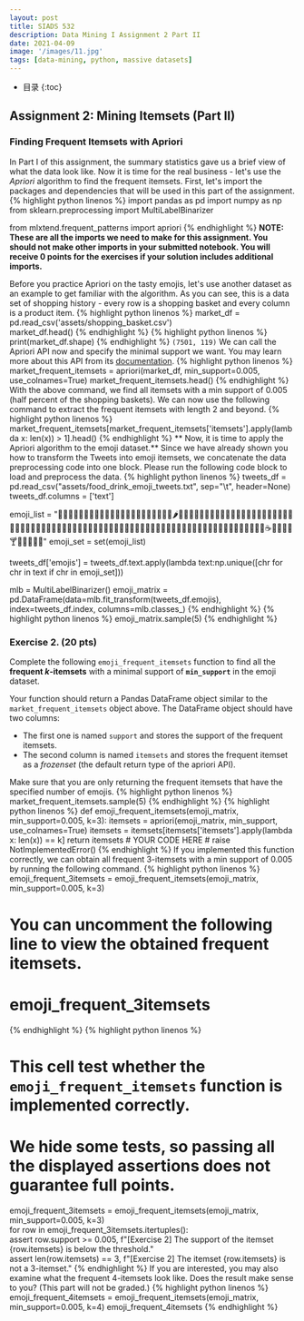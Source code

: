 ```yaml
---
layout: post
title: SIADS 532 
description: Data Mining I Assignment 2 Part II
date: 2021-04-09
image: '/images/11.jpg'
tags: [data-mining, python, massive datasets]
---
```

* 目录
{:toc}

## Assignment 2: Mining Itemsets (Part II)

### Finding Frequent Itemsets with Apriori

In Part I of this assignment, the summary statistics gave us a brief view of what the data look like. Now it is time for the real business - let's use the  _Apriori_  algorithm to find the frequent itemsets. First, let's import the packages and dependencies that will be used in this part of the assignment.
{% highlight python linenos %}
import pandas as pd
import numpy as np
from sklearn.preprocessing import MultiLabelBinarizer

from mlxtend.frequent_patterns import apriori
{% endhighlight %}
**NOTE: These are all the imports we need to make for this assignment. You should not make other imports in your submitted notebook. You will receive 0 points for the exercises if your solution includes additional imports.**

Before you practice Apriori on the tasty emojis, let's use another dataset as an example to get familiar with the algorithm. As you can see, this is a data set of shopping history - every row is a shopping basket and every column is a product item.
{% highlight python linenos %}
market_df  =  pd.read_csv('assets/shopping_basket.csv')  
market_df.head()
{% endhighlight %}
{% highlight python linenos %}
print(market_df.shape)
{% endhighlight %}
`(7501, 119)`
We can call the Apriori API now and specify the minimal support we want. You may learn more about this API from its  [documentation](http://rasbt.github.io/mlxtend/user_guide/frequent_patterns/apriori/).
{% highlight python linenos %}
market_frequent_itemsets  =  apriori(market_df,  min_support=0.005,  use_colnames=True)  market_frequent_itemsets.head()
{% endhighlight %}
With the above command, we find all itemsets with a min support of 0.005 (half percent of the shopping baskets). We can now use the following command to extract the frequent itemsets with length 2 and beyond.
{% highlight python linenos %}
market_frequent_itemsets[market_frequent_itemsets['itemsets'].apply(lambda x: len(x)) > 1].head()
{% endhighlight %}
** Now, it is time to apply the Apriori algorithm to the emoji dataset.**
Since we have already shown you how to transform the Tweets into emoji itemsets, we concatenate the data preprocessing code into one block. Please run the following code block to load and preprocess the data.
{% highlight python linenos %}
tweets_df = pd.read_csv("assets/food_drink_emoji_tweets.txt", sep="\t", header=None)
tweets_df.columns = ['text']

emoji_list = "🍇🍈🍉🍊🍋🍌🍍🥭🍎🍏🍐🍑🍒🍓🥝🍅🥥🥑🍆🥔🥕🌽🌶🥒🥬🥦🍄🥜🌰🍞🥐🥖🥨🥯🥞🧀🍖🍗🥩🥓🍔🍟🍕🌭🥪🌮🌯🥙🥚🍳🥘🍲🥣🥗🍿🧂🥫🍱🍘🍙🍚🍛🍜🍝🍠🍢🍣🍤🍥🥮🍡🥟🥠🥡🦀🦞🦐🦑🍦🍧🍨🍩🍪🎂🍰🧁🥧🍫🍬🍭🍮🍯🍼🥛☕🍵🍶🍾🍷🍸🍹🍺🍻🥂🥃"
emoji_set = set(emoji_list)

tweets_df['emojis'] = tweets_df.text.apply(lambda text:np.unique([chr for chr in text if chr in emoji_set]))

mlb = MultiLabelBinarizer()
emoji_matrix = pd.DataFrame(data=mlb.fit_transform(tweets_df.emojis), index=tweets_df.index, columns=mlb.classes_)
{% endhighlight %}
{% highlight python linenos %}
emoji_matrix.sample(5)
{% endhighlight %}

### Exercise 2. (20 pts)
Complete the following  `emoji_frequent_itemsets`  function to find all the  **frequent  _k_-itemsets**  with a minimal support of  **`min_support`**  in the emoji dataset.

Your function should return a Pandas DataFrame object similar to the  `market_frequent_itemsets`  object above. The DataFrame object should have two columns:

-   The first one is named  `support`  and stores the support of the frequent itemsets.
-   The second column is named  `itemsets`  and stores the frequent itemset as a  _frozenset_  (the default return type of the apriori API).

Make sure that you are only returning the frequent itemsets that have the specified number of emojis.
{% highlight python linenos %}
market_frequent_itemsets.sample(5)
{% endhighlight %}
{% highlight python linenos %}
def emoji_frequent_itemsets(emoji_matrix, min_support=0.005, k=3):
    itemsets = apriori(emoji_matrix, min_support, use_colnames=True)
    itemsets = itemsets[itemsets['itemsets'].apply(lambda x: len(x)) == k]
    return itemsets
    # YOUR CODE HERE
    # raise NotImplementedError()
{% endhighlight %}
If you implemented this function correctly, we can obtain all frequent 3-itemsets with a min support of 0.005 by running the following command.
{% highlight python linenos %}
emoji_frequent_3itemsets = emoji_frequent_itemsets(emoji_matrix, min_support=0.005, k=3)
# You can uncomment the following line to view the obtained frequent itemsets.
# emoji_frequent_3itemsets
{% endhighlight %}
{% highlight python linenos %}
  
# This cell test whether the `emoji_frequent_itemsets` function is implemented correctly.  
# We hide some tests, so passing all the displayed assertions does not guarantee full points.  
emoji_frequent_3itemsets  =  emoji_frequent_itemsets(emoji_matrix,  min_support=0.005,  k=3)  
for  row  in  emoji_frequent_3itemsets.itertuples():  
    assert  row.support  >=  0.005,  f"[Exercise 2] The support of the itemset {row.itemsets} is below the threshold."  
    assert  len(row.itemsets)  ==  3,  f"[Exercise 2] The itemset {row.itemsets} is not a 3-itemset."
{% endhighlight %}
If you are interested, you may also examine what the frequent 4-itemsets look like. Does the result make sense to you? (This part will not be graded.)
{% highlight python linenos %}
emoji_frequent_4itemsets = emoji_frequent_itemsets(emoji_matrix, min_support=0.005, k=4)
emoji_frequent_4itemsets
{% endhighlight %}

